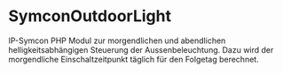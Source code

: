 # SymconOutdoorLight

IP-Symcon PHP Modul zur morgendlichen und abendlichen helligkeitsabhängigen Steuerung der Aussenbeleuchtung.
Dazu wird der morgendliche Einschaltzeitpunkt täglich für den Folgetag berechnet.
